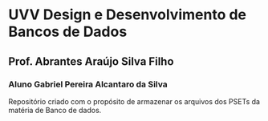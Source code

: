 # UVV Design e Desenvolvimento de Bancos de Dados
## Prof. Abrantes Araújo Silva Filho
### Aluno Gabriel Pereira Alcantaro da Silva
Repositório criado com o propósito de armazenar os arquivos dos PSETs da matéria de Banco de dados.
